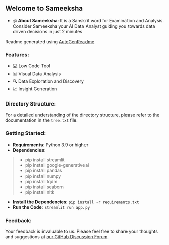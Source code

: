 ## Welcome to Sameeksha 

- 🕉️ **About Sameeksha**: It is a Sanskrit word for Examination and Analysis. Consider Sameeksha your AI Data Analyst guiding you towards data driven decisions in just 2 minutes

Readme generated using [AutoGenReadme](https://github.com/bhav09/AutoGenReadme)

### Features:

- 💻 Low Code Tool
- 📊 Visual Data Analysis
- 🔍 Data Exploration and Discovery
- 📈 Insight Generation

### Directory Structure:

For a detailed understanding of the directory structure, please refer to the documentation in the `tree.txt` file.

### Getting Started:

- **Requirements**: Python 3.9 or higher
- **Dependencies**: 
> - pip install streamlit
> - pip install google-generativeai
> - pip install pandas
> - pip install numpy
> - pip install tqdm
> - pip install seaborn
> - pip install nltk

- **Install the Dependencies**: `pip install -r requirements.txt`
- **Run the Code**: `streamlit run app.py`

### Feedback:

Your feedback is invaluable to us. Please feel free to share your thoughts and suggestions at [our GitHub Discussion Forum](https://github.com/YourUsername/Sameeksha/discussions).
